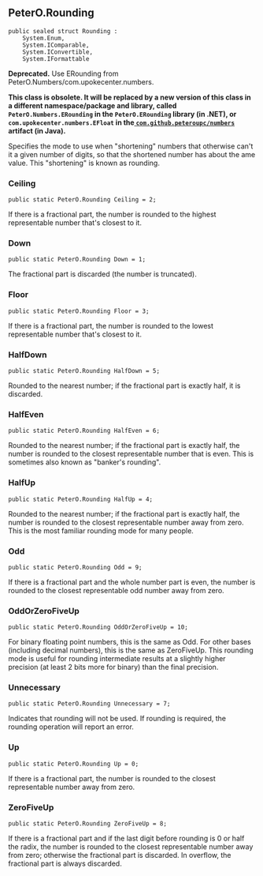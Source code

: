 ## PeterO.Rounding

    public sealed struct Rounding :
        System.Enum,
        System.IComparable,
        System.IConvertible,
        System.IFormattable

<b>Deprecated.</b> Use ERounding from PeterO.Numbers/com.upokecenter.numbers.

<b>This class is obsolete. It will be replaced by a new version of this class in a different namespace/package and library, called `PeterO.Numbers.ERounding` in the `PeterO.ERounding` library (in .NET), or `com.upokecenter.numbers.EFloat` in the<a href="https://github.com/peteroupc/numbers-java"> `com.github.peteroupc/numbers` </a>artifact (in Java).</b>

Specifies the mode to use when "shortening" numbers that otherwise can't it a given number of digits, so that the shortened number has about the ame value. This "shortening" is known as rounding.

### Ceiling

    public static PeterO.Rounding Ceiling = 2;

If there is a fractional part, the number is rounded to the highest representable number that's closest to it.

### Down

    public static PeterO.Rounding Down = 1;

The fractional part is discarded (the number is truncated).

### Floor

    public static PeterO.Rounding Floor = 3;

If there is a fractional part, the number is rounded to the lowest representable number that's closest to it.

### HalfDown

    public static PeterO.Rounding HalfDown = 5;

Rounded to the nearest number; if the fractional part is exactly half, it is discarded.

### HalfEven

    public static PeterO.Rounding HalfEven = 6;

Rounded to the nearest number; if the fractional part is exactly half, the number is rounded to the closest representable number that is even. This is sometimes also known as "banker's rounding".

### HalfUp

    public static PeterO.Rounding HalfUp = 4;

Rounded to the nearest number; if the fractional part is exactly half, the number is rounded to the closest representable number away from zero. This is the most familiar rounding mode for many people.

### Odd

    public static PeterO.Rounding Odd = 9;

If there is a fractional part and the whole number part is even, the number is rounded to the closest representable odd number away from zero.

### OddOrZeroFiveUp

    public static PeterO.Rounding OddOrZeroFiveUp = 10;

For binary floating point numbers, this is the same as Odd. For other bases (including decimal numbers), this is the same as ZeroFiveUp. This rounding mode is useful for rounding intermediate results at a slightly higher precision (at least 2 bits more for binary) than the final precision.

### Unnecessary

    public static PeterO.Rounding Unnecessary = 7;

Indicates that rounding will not be used. If rounding is required, the rounding operation will report an error.

### Up

    public static PeterO.Rounding Up = 0;

If there is a fractional part, the number is rounded to the closest representable number away from zero.

### ZeroFiveUp

    public static PeterO.Rounding ZeroFiveUp = 8;

If there is a fractional part and if the last digit before rounding is 0 or half the radix, the number is rounded to the closest representable number away from zero; otherwise the fractional part is discarded. In overflow, the fractional part is always discarded.
